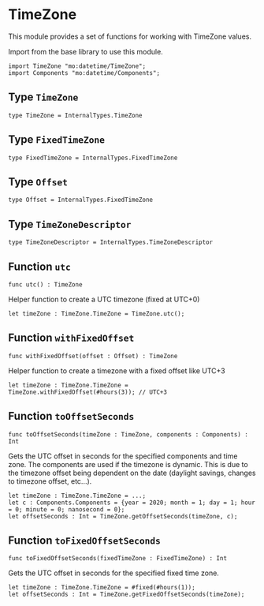 # TimeZone
This module provides a set of functions for working with TimeZone values.

Import from the base library to use this module.
```motoko name=import
import TimeZone "mo:datetime/TimeZone";
import Components "mo:datetime/Components";
```

## Type `TimeZone`
``` motoko no-repl
type TimeZone = InternalTypes.TimeZone
```


## Type `FixedTimeZone`
``` motoko no-repl
type FixedTimeZone = InternalTypes.FixedTimeZone
```


## Type `Offset`
``` motoko no-repl
type Offset = InternalTypes.FixedTimeZone
```


## Type `TimeZoneDescriptor`
``` motoko no-repl
type TimeZoneDescriptor = InternalTypes.TimeZoneDescriptor
```


## Function `utc`
``` motoko no-repl
func utc() : TimeZone
```

Helper function to create a UTC timezone (fixed at UTC+0)

```motoko include=import
let timeZone : TimeZone.TimeZone = TimeZone.utc();
```

## Function `withFixedOffset`
``` motoko no-repl
func withFixedOffset(offset : Offset) : TimeZone
```

Helper function to create a timezone with a fixed offset like UTC+3

```motoko include=import
let timeZone : TimeZone.TimeZone = TimeZone.withFixedOffset(#hours(3)); // UTC+3
```

## Function `toOffsetSeconds`
``` motoko no-repl
func toOffsetSeconds(timeZone : TimeZone, components : Components) : Int
```

Gets the UTC offset in seconds for the specified components and time zone.
The components are used if the timezone is dynamic. This is due to the timezone offset
being dependent on the date (daylight savings, changes to timezone offset, etc...).

```motoko include=import
let timeZone : TimeZone.TimeZone = ...;
let c : Components.Components = {year = 2020; month = 1; day = 1; hour = 0; minute = 0; nanosecond = 0};
let offsetSeconds : Int = TimeZone.getOffsetSeconds(timeZone, c);
```

## Function `toFixedOffsetSeconds`
``` motoko no-repl
func toFixedOffsetSeconds(fixedTimeZone : FixedTimeZone) : Int
```

Gets the UTC offset in seconds for the specified fixed time zone.

```motoko include=import
let timeZone : TimeZone.TimeZone = #fixed(#hours(1));
let offsetSeconds : Int = TimeZone.getFixedOffsetSeconds(timeZone);
```
